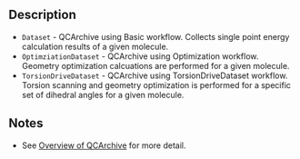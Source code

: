 ## Description

- `Dataset` - QCArchive using Basic workflow. Collects single point energy calculation results of a given molecule.
- `OptimziationDataset` - QCArchive using Optimization workflow. Geometry optimization calcuations are performed for a given molecule.
- `TorsionDriveDataset` - QCArchive using TorsionDriveDataset workflow. Torsion scanning and geometry optimization is performed for a specific set of dihedral angles for a given molecule.

## Notes
- See [Overview of QCArchive](https://docs.qcarchive.molssi.org/projects/QCPortal/en/stable/collections.html) for more detail.